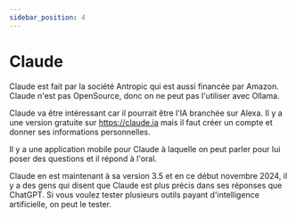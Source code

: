 ```yaml
---
sidebar_position: 4
---
```




# Claude

Claude est fait par la société Antropic qui est aussi financée par Amazon. Claude n'est pas OpenSource, donc on ne peut pas l'utiliser avec Ollama.

Claude va être intéressant car il pourrait être l'IA branchée sur Alexa.
Il y a une version gratuite sur https://claude.ia mais il faut créer un compte et donner ses informations personnelles.

Il y a une application mobile pour Claude à laquelle on peut parler pour lui poser des questions et il répond à l'oral.

Claude en est maintenant à sa version 3.5 et en ce début novembre 2024, il y a des gens qui disent que Claude est plus précis dans ses réponses que ChatGPT. Si vous voulez tester plusieurs outils payant d'intelligence artificielle, on peut le tester.